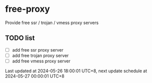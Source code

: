 
# free-proxy
Provide free ssr / trojan / vmess proxy servers


## TODO list
- [ ] add free ssr proxy server
- [ ] add free trojan proxy server
- [ ] add free vmess proxy server

Last updated at 2024-05-26 18:00:01 UTC+8, next update schedule at 2024-05-27 00:00:01 UTC+8


